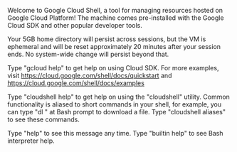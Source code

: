 Welcome to Google Cloud Shell, a tool for managing resources hosted on Google Cloud Platform!
The machine comes pre-installed with the Google Cloud SDK and other popular developer tools.

Your 5GB home directory will persist across sessions, but the VM is ephemeral and will be reset
approximately 20 minutes after your session ends. No system-wide change will persist beyond that.

Type "gcloud help" to get help on using Cloud SDK. For more examples, visit
https://cloud.google.com/shell/docs/quickstart and https://cloud.google.com/shell/docs/examples

Type "cloudshell help" to get help on using the "cloudshell" utility. Common functionality is
aliased to short commands in your shell, for example, you can type "dl <filename>" at Bash prompt to
download a file. Type "cloudshell aliases" to see these commands.

Type "help" to see this message any time. Type "builtin help" to see Bash interpreter help.

